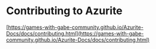 # Contributing to Azurite
[https://games-with-gabe-community.github.io/Azurite-Docs/docs/contributing.html](https://games-with-gabe-community.github.io/Azurite-Docs/docs/contributing.html)
